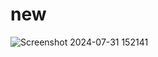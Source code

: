 # new

![Screenshot 2024-07-31 152141](https://github.com/user-attachments/assets/fb0e40e9-90de-4740-9774-3711ebdeef7c)
